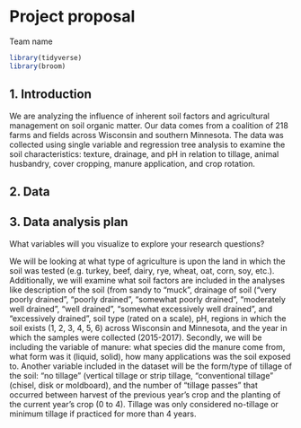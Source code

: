 Project proposal
================
Team name

``` r
library(tidyverse)
library(broom)
```

## 1\. Introduction
We are analyzing the influence of inherent soil factors and agricultural management on soil organic matter. Our data comes from a coalition of 218 farms and fields across Wisconsin and southern Minnesota. The data was collected using single variable and regression tree analysis to examine the soil characteristics: texture, drainage, and pH in relation to tillage, animal husbandry, cover cropping, manure application, and crop rotation. 

## 2\. Data

## 3\. Data analysis plan
What variables will you visualize to explore your research questions?

We will be looking at what type of agriculture is upon the land in which the soil was tested (e.g. turkey, beef, dairy, rye, wheat, oat, corn, soy, etc.). Additionally, we will examine what soil factors are included in the analyses like description of the soil (from sandy to “muck”, drainage of soil (“very poorly drained”, “poorly drained”, “somewhat poorly drained”, “moderately well drained”, “well drained”, “somewhat excessively well drained”, and “excessively drained”, soil type (rated on a scale), pH, regions in which the soil exists (1, 2, 3, 4, 5, 6) across Wisconsin and Minnesota, and the year in which the samples were collected (2015-2017). Secondly, we will be including the variable of manure: what species did the manure come from, what form was it (liquid, solid), how many applications was the soil exposed to. Another variable included in the dataset will be the form/type of tillage of the soil: “no tillage” (vertical tillage or strip tillage, “conventional tillage” (chisel, disk or moldboard), and the number of “tillage passes” that occurred between harvest of the previous year’s crop and the planting of the current year’s crop (0 to 4). Tillage was only considered no-tillage or minimum tillage if practiced for more than 4 years.